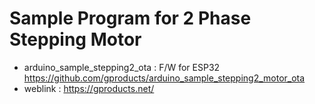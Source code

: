 # Sample Program for 2 Phase Stepping Motor

* arduino_sample_stepping2_ota : F/W for ESP32 https://github.com/gproducts/arduino_sample_stepping2_motor_ota
* weblink : https://gproducts.net/